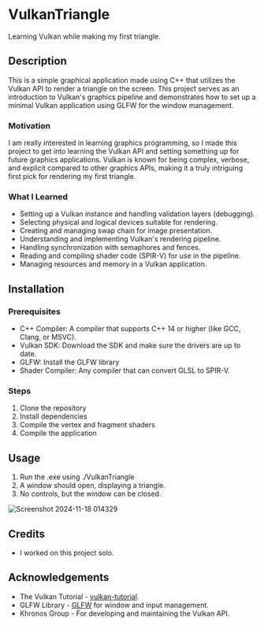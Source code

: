 # VulkanTriangle
Learning Vulkan while making my first triangle.

## Description
This is a simple graphical application made using C++ that utilizes the Vulkan API to render a triangle on the screen. This project serves as an introduction to Vulkan's graphics pipeline and demonstrates how to set up a minimal Vulkan application using GLFW for the window management.

### Motivation
I am really interested in learning graphics programming, so I made this project to get into learning the Vulkan API and setting something up for future graphics applications. Vulkan is known for being complex, verbose, and explicit compared to other graphics APIs, making it a truly intriguing first pick for rendering my first triangle.

### What I Learned
- Setting up a Vulkan instance and handling validation layers (debugging).
- Selecting physical and logical devices suitable for rendering.
- Creating and managing swap chain for image presentation.
- Understanding and implementing Vulkan's rendering pipeline.
- Handling synchronization with semaphores and fences.
- Reading and compiling shader code (SPIR-V) for use in the pipeline.
- Managing resources and memory in a Vulkan application.

## Installation
### Prerequisites
- C++ Compiler: A compiler that supports C++ 14 or higher (like GCC, Clang, or MSVC).
- Vulkan SDK: Download the SDK and make sure the drivers are up to date.
- GLFW: Install the GLFW library
- Shader Compiler: Any compiler that can convert GLSL to SPIR-V.

### Steps
1. Clone the repository
2. Install dependencies
3. Compile the vertex and fragment shaders
4. Compile the application

## Usage
1. Run the .exe using ./VulkanTriangle
2. A window should open, displaying a triangle.
3. No controls, but the window can be closed.

![Screenshot 2024-11-18 014329](https://github.com/user-attachments/assets/423c9063-a064-47fb-bc69-233a25e0ccd1)

## Credits
- I worked on this project solo.

## Acknowledgements
- The Vulkan Tutorial - [vulkan-tutorial](https://vulkan-tutorial.com/).
- GLFW Library - [GLFW](https://www.glfw.org/) for window and input management.
- Khronos Group - For developing and maintaining the Vulkan API.
